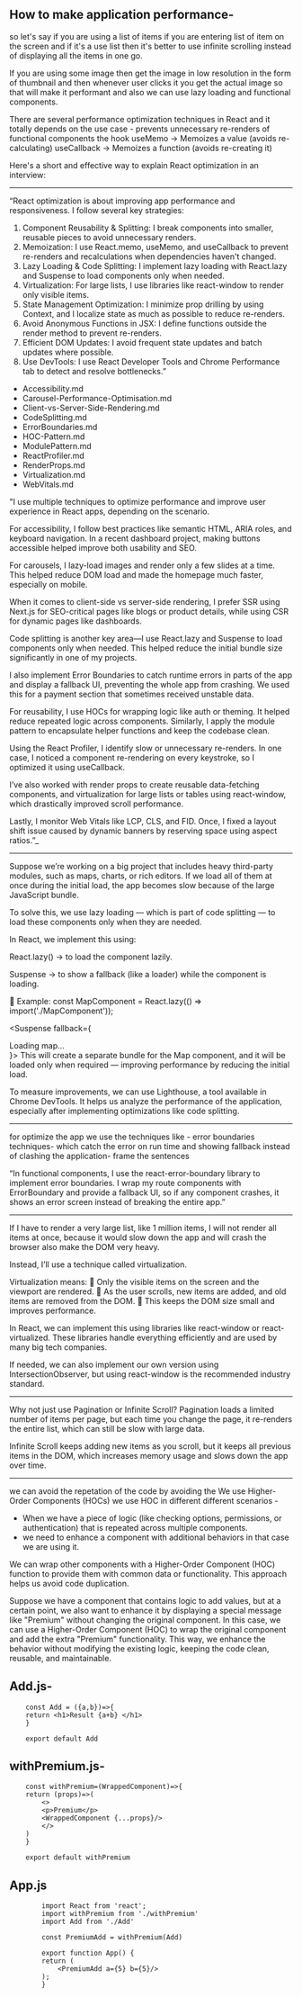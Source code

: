 How to make application performance-
--------------------------------------

so let's say if you are using a list of items if you are entering list of item on the screen
and if it's a use list then it's better to use infinite scrolling instead of displaying all the items in one go.

If you are using some image then get the image in low resolution in the form of thumbnail and then whenever user clicks it you get the actual image so that will make it performant and also we can use
lazy loading and functional components.

There are several performance optimization techniques in React and it totally depends on the use case -
prevents unnecessary re-renders of functional components the hook
useMemo → Memoizes a value (avoids re-calculating)
useCallback → Memoizes a function (avoids re-creating it)



Here's a short and effective way to explain React optimization in an interview:


---

“React optimization is about improving app performance and responsiveness. I follow several key strategies:

1. Component Reusability & Splitting: I break components into smaller, reusable pieces to avoid unnecessary renders.
2. Memoization: I use React.memo, useMemo, and useCallback to prevent re-renders and recalculations when dependencies haven't changed.
3. Lazy Loading & Code Splitting: I implement lazy loading with React.lazy and Suspense to load components only when needed.
4. Virtualization: For large lists, I use libraries like react-window to render only visible items.
5. State Management Optimization: I minimize prop drilling by using Context, and I localize state as much as possible to reduce re-renders.
6. Avoid Anonymous Functions in JSX: I define functions outside the render method to prevent re-renders.
7. Efficient DOM Updates: I avoid frequent state updates and batch updates where possible.
8. Use DevTools: I use React Developer Tools and Chrome Performance tab to detect and resolve bottlenecks.”



* Accessibility.md
* Carousel-Performance-Optimisation.md
* Client-vs-Server-Side-Rendering.md
* CodeSplitting.md
* ErrorBoundaries.md
* HOC-Pattern.md
* ModulePattern.md
* ReactProfiler.md
* RenderProps.md
* Virtualization.md
* WebVitals.md


"I use multiple techniques to optimize performance and improve user experience in React apps, depending on the scenario.

For accessibility, I follow best practices like semantic HTML, ARIA roles, and keyboard navigation. In a recent dashboard project, making buttons accessible helped improve both usability and SEO.

For carousels, I lazy-load images and render only a few slides at a time. This helped reduce DOM load and made the homepage much faster, especially on mobile.

When it comes to client-side vs server-side rendering, I prefer SSR using Next.js for SEO-critical pages like blogs or product details, while using CSR for dynamic pages like dashboards.

Code splitting is another key area—I use React.lazy and Suspense to load components only when needed. This helped reduce the initial bundle size significantly in one of my projects.

I also implement Error Boundaries to catch runtime errors in parts of the app and display a fallback UI, preventing the whole app from crashing. We used this for a payment section that sometimes received unstable data.

For reusability, I use HOCs for wrapping logic like auth or theming. It helped reduce repeated logic across components. Similarly, I apply the module pattern to encapsulate helper functions and keep the codebase clean.

Using the React Profiler, I identify slow or unnecessary re-renders. In one case, I noticed a component re-rendering on every keystroke, so I optimized it using useCallback.

I’ve also worked with render props to create reusable data-fetching components, and virtualization for large lists or tables using react-window, which drastically improved scroll performance.

Lastly, I monitor Web Vitals like LCP, CLS, and FID. Once, I fixed a layout shift issue caused by dynamic banners by reserving space using aspect ratios.”_





----------------------------------------------------------------------------------------------------

Suppose we’re working on a big project that includes heavy third-party modules, such as maps, charts, or rich editors. If we load all of them at once during the initial load, the app becomes slow because of the large JavaScript bundle.

To solve this, we use lazy loading — which is part of code splitting — to load these components only when they are needed.

In React, we implement this using:

React.lazy() → to load the component lazily.

Suspense → to show a fallback (like a loader) while the component is loading.

🧩 Example:
const MapComponent = React.lazy(() => import('./MapComponent'));

<Suspense fallback={<div>Loading map...</div>}>
  <MapComponent />
</Suspense>
This will create a separate bundle for the Map component, and it will be loaded only when required — improving performance by reducing the initial load.


To measure improvements, we can use Lighthouse, a tool available in Chrome DevTools. It helps us analyze the performance of the application, especially after implementing optimizations like code splitting.

------------------------------------------------------------------------------------------------


for optimize the app we use the techniques like -  error boundaries techniques- which catch the error on run time and showing fallback instead of clashing the application- frame the sentences 

“In functional components, I use the react-error-boundary library to implement error boundaries. I wrap my route components with ErrorBoundary and provide a fallback UI, so if any component crashes, it shows an error screen instead of breaking the entire app.”

----------------------------------------------------------------------------------------------------

If I have to render a very large list, like 1 million items, I will not render all items at once, because it would slow down the app and will crash the browser also make the DOM very heavy.

Instead, I’ll use a technique called virtualization.

Virtualization means:
🔹 Only the visible items on the screen and the viewport are rendered.
🔹 As the user scrolls, new items are added, and old items are removed from the DOM.
🔹 This keeps the DOM size small and improves performance.

In React, we can implement this using libraries like react-window or react-virtualized.
These libraries handle everything efficiently and are used by many big tech companies.

If needed, we can also implement our own version using IntersectionObserver, but using react-window is the recommended industry standard.

-----------------------------------------------------------------------------------------------------

Why not just use Pagination or Infinite Scroll?
Pagination loads a limited number of items per page, but each time you change the page, it re-renders the entire list, which can still be slow with large data.

Infinite Scroll keeps adding new items as you scroll, but it keeps all previous items in the DOM, which increases memory usage and slows down the app over time.

------------------------------------------------------------------------------------------------------

we can avoid the repetation of the code by avoiding the We use Higher-Order Components (HOCs) 
we use HOC in different different scenarios - 
* When we have a piece of logic (like checking options, permissions, or authentication) that is repeated across multiple components.
* we need to enhance a component with additional behaviors 
in that case we are using it. 

We can wrap other components with a Higher-Order Component (HOC) function to provide them with common data or functionality. This approach helps us avoid code duplication.

Suppose we have a component that contains logic to add values, but at a certain point, we also want to enhance it by displaying a special message like "Premium" without changing the original component. In this case, we can use a Higher-Order Component (HOC) to wrap the original component and add the extra "Premium" functionality. This way, we enhance the behavior without modifying the existing logic, keeping the code clean, reusable, and maintainable.


Add.js-
 -------

        const Add = ({a,b})=>{
        return <h1>Result {a+b} </h1>
        }

        export default Add


withPremium.js-
 ----------------

        const withPremium=(WrappedComponent)=>{
        return (props)=>(
            <>
            <p>Premium</p>
            <WrappedComponent {...props}/>
            </>
        )
        }

        export default withPremium


App.js
 ------


            import React from 'react';
            import withPremium from './withPremium'
            import Add from './Add'

            const PremiumAdd = withPremium(Add)

            export function App() {
            return (
                <PremiumAdd a={5} b={5}/>
            );
            }

